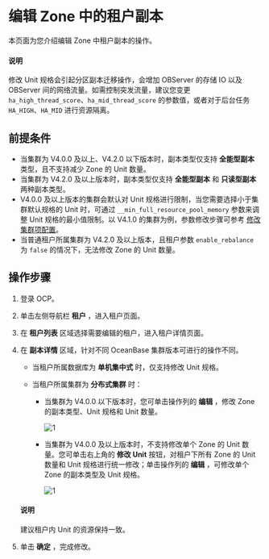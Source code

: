 # 编辑 Zone 中的租户副本

本页面为您介绍编辑 Zone 中租户副本的操作。

<main id="notice" type='explain'>
<h4>说明</h4>
<p>修改 Unit 规格会引起分区副本迁移操作，会增加 OBServer 的存储 IO 以及 OBServer 间的网络流量。如需控制突发流量，建议您变更 <code>ha_high_thread_score</code>、<code>ha_mid_thread_score</code> 的参数值，或者对于后台任务 <code>HA_HIGH</code>、<code>HA_MID</code> 进行资源隔离。</p>
</main>

## 前提条件

* 当集群为 V4.0.0 及以上、V4.2.0 以下版本时，副本类型仅支持 **全能型副本** 类型，且不支持减少 Zone 的 Unit 数量。
* 当集群为 V4.2.0 及以上版本时，副本类型仅支持 **全能型副本** 和 **只读型副本** 两种副本类型。
* V4.0.0 及以上版本的集群会默认对 Unit 规格进行限制，当您需要选择小于集群默认规格的 Unit 时，可通过 <code>__min_full_resource_pool_memory</code> 参数来调整 Unit 规格的最小值限制。以 V4.1.0 的集群为例，参数修改步骤可参考 <a href="https://www.oceanbase.com/docs/common-oceanbase-database-cn-10000000001697240">修改集群项配置</a>。
* 当普通租户所属集群为 V4.2.0 及以上版本，且租户参数 <code>enable_rebalance</code> 为 <code>false</code> 的情况下，无法修改 Zone 的 Unit 数量。

## 操作步骤

1. 登录 OCP。

2. 单击左侧导航栏 **租户** ，进入租户页面。

3. 在 **租户列表** 区域选择需要编辑的租户，进入租户详情页面。

4. 在 **副本详情** 区域，针对不同 OceanBase 集群版本可进行的操作不同。

   * 当租户所属数据库为 **单机集中式** 时，仅支持修改 Unit 规格。

   * 当租户所属集群为 **分布式集群** 时：

     * 当集群为 V4.0.0 以下版本时，您可单击操作列的 **编辑** ，修改 Zone 的副本类型、Unit 规格和 Unit 数量。

        ![1](https://help-static-aliyun-doc.aliyuncs.com/assets/img/zh-CN/5831070261/p271865.png)

     * 当集群为 V4.0.0 及以上版本时，不支持修改单个 Zone 的 Unit 数量。您可单击右上角的 **修改 Unit** 按钮，对租户下所有 Zone 的 Unit 数量和 Unit 规格进行统一修改；单击操作列的 **编辑** ，可修改单个 Zone 的副本类型及 Unit 规格。

        ![1](https://obbusiness-private.oss-cn-shanghai.aliyuncs.com/doc/img/ocp/401/%E4%BF%AE%E6%94%B9unit1.png)

    <main id="notice" type='explain'>
    <h4>说明</h4>
    <p>建议租户内 Unit 的资源保持一致。</p>
    </main>

5. 单击 **确定** ，完成修改。
